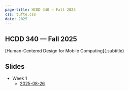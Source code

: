```yaml
---
page-title: HCDD 340 — Fall 2025
css: tufte.css
date: 2025
---
```


<article>

# HCDD 340 — Fall 2025
[Human-Centered Design for Mobile Computing]{.subtitle}

<section>

## Slides
* Week 1
    + [2025-08-26](slides/hcdd340-slides-2025-08-26/hcdd340-slides-2025-08-26.html)

</section>

</article>
